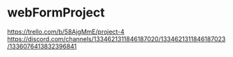# webFormProject
https://trello.com/b/58AjgMmE/project-4
https://discord.com/channels/1334621311846187020/1334621311846187023/1336076413832396841
